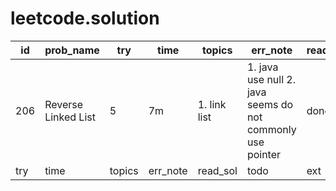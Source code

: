# leetcode.solution

id | prob_name | try | time | topics | err_note | read_sol | todo | ext
 -----|-----|-----|-----|-----|-----|-----|-----|-----
206 | Reverse Linked List | 5 | 7m | 1. link list | 1. java use null 2. java seems do not commonly use pointer | done | todo | ext
| try | time | topics | err_note | read_sol | todo | ext
